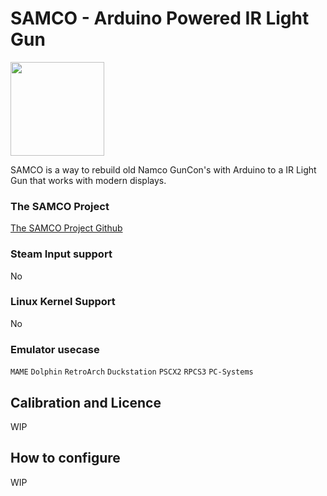 # SAMCO - Arduino Powered IR Light Gun
<img src="../../../wiki_images/controllers/lightgun-guncon1.png" width="150">

SAMCO is a way to rebuild old Namco GunCon's with Arduino to a IR Light Gun that works with modern displays.

### The SAMCO Project
[The SAMCO Project Github](https://github.com/samuelballantyne/IR-Light-Gun)

### Steam Input support
No

### Linux Kernel Support
No

### Emulator usecase
`MAME` `Dolphin` `RetroArch` `Duckstation` `PSCX2` `RPCS3` `PC-Systems`

## Calibration and Licence

WIP

## How to configure

WIP
